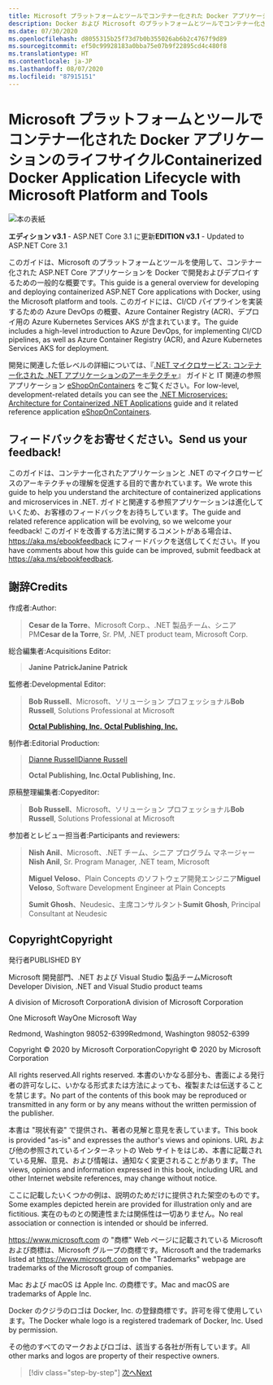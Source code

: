 ```yaml
---
title: Microsoft プラットフォームとツールでコンテナー化された Docker アプリケーションのライフサイクル
description: Docker および Microsoft のプラットフォームとツールでコンテナー化されたアプリケーションを開発およびデプロイするための、開発とデプロイのプロセスの概要を説明します。
ms.date: 07/30/2020
ms.openlocfilehash: d8055315b25f73d7b0b355026ab6b2c4767f9d89
ms.sourcegitcommit: ef50c99928183a0bba75e07b9f22895cd4c480f8
ms.translationtype: HT
ms.contentlocale: ja-JP
ms.lasthandoff: 08/07/2020
ms.locfileid: "87915151"
---
```

# <a name="containerized-docker-application-lifecycle-with-microsoft-platform-and-tools"></a><span data-ttu-id="5be0c-103">Microsoft プラットフォームとツールでコンテナー化された Docker アプリケーションのライフサイクル</span><span class="sxs-lookup"><span data-stu-id="5be0c-103">Containerized Docker Application Lifecycle with Microsoft Platform and Tools</span></span>

![本の表紙](./media/devops-book-cover-large-we.png)

<span data-ttu-id="5be0c-105">**エディション v3.1** - ASP.NET Core 3.1 に更新</span><span class="sxs-lookup"><span data-stu-id="5be0c-105">**EDITION v3.1** - Updated to ASP.NET Core 3.1</span></span>

<span data-ttu-id="5be0c-106">このガイドは、Microsoft のプラットフォームとツールを使用して、コンテナー化された ASP.NET Core アプリケーションを Docker で開発およびデプロイするための一般的な概要です。</span><span class="sxs-lookup"><span data-stu-id="5be0c-106">This guide is a general overview for developing and deploying containerized ASP.NET Core applications with Docker, using the Microsoft platform and tools.</span></span> <span data-ttu-id="5be0c-107">このガイドには、CI/CD パイプラインを実装するための Azure DevOps の概要、Azure Container Registry (ACR)、デプロイ用の Azure Kubernetes Services AKS が含まれています。</span><span class="sxs-lookup"><span data-stu-id="5be0c-107">The guide includes a high-level introduction to Azure DevOps, for implementing CI/CD pipelines, as well as Azure Container Registry (ACR), and Azure Kubernetes Services AKS for deployment.</span></span>

<span data-ttu-id="5be0c-108">開発に関連した低レベルの詳細については、『[.NET マイクロサービス: コンテナー化された .NET アプリケーションのアーキテクチャ](https://docs.microsoft.com/dotnet/architecture/microservices/)』 ガイドと IT 関連の参照アプリケーション [eShopOnContainers](https://github.com/dotnet-architecture/eShopOnContainers) をご覧ください。</span><span class="sxs-lookup"><span data-stu-id="5be0c-108">For low-level, development-related details you can see the [.NET Microservices: Architecture for Containerized .NET Applications](https://docs.microsoft.com/dotnet/architecture/microservices/) guide and it related reference application [eShopOnContainers](https://github.com/dotnet-architecture/eShopOnContainers).</span></span>

## <a name="send-us-your-feedback"></a><span data-ttu-id="5be0c-109">フィードバックをお寄せください。</span><span class="sxs-lookup"><span data-stu-id="5be0c-109">Send us your feedback!</span></span>

<span data-ttu-id="5be0c-110">このガイドは、コンテナー化されたアプリケーションと .NET のマイクロサービスのアーキテクチャの理解を促進する目的で書かれています。</span><span class="sxs-lookup"><span data-stu-id="5be0c-110">We wrote this guide to help you understand the architecture of containerized applications and microservices in .NET.</span></span> <span data-ttu-id="5be0c-111">ガイドと関連する参照アプリケーションは進化していくため、お客様のフィードバックをお待ちしています。</span><span class="sxs-lookup"><span data-stu-id="5be0c-111">The guide and related reference application will be evolving, so we welcome your feedback!</span></span> <span data-ttu-id="5be0c-112">このガイドを改善する方法に関するコメントがある場合は、<https://aka.ms/ebookfeedback> にフィードバックを送信してください。</span><span class="sxs-lookup"><span data-stu-id="5be0c-112">If you have comments about how this guide can be improved, submit feedback at <https://aka.ms/ebookfeedback>.</span></span>

## <a name="credits"></a><span data-ttu-id="5be0c-113">謝辞</span><span class="sxs-lookup"><span data-stu-id="5be0c-113">Credits</span></span>

<span data-ttu-id="5be0c-114">作成者:</span><span class="sxs-lookup"><span data-stu-id="5be0c-114">Author:</span></span>

> <span data-ttu-id="5be0c-115">**Cesar de la Torre**、Microsoft Corp.、.NET 製品チーム、シニア PM</span><span class="sxs-lookup"><span data-stu-id="5be0c-115">**Cesar de la Torre**, Sr. PM, .NET product team, Microsoft Corp.</span></span>

<span data-ttu-id="5be0c-116">総合編集者:</span><span class="sxs-lookup"><span data-stu-id="5be0c-116">Acquisitions Editor:</span></span>

> <span data-ttu-id="5be0c-117">**Janine Patrick**</span><span class="sxs-lookup"><span data-stu-id="5be0c-117">**Janine Patrick**</span></span>

<span data-ttu-id="5be0c-118">監修者:</span><span class="sxs-lookup"><span data-stu-id="5be0c-118">Developmental Editor:</span></span>

> <span data-ttu-id="5be0c-119">**Bob Russell**、Microsoft、ソリューション プロフェッショナル</span><span class="sxs-lookup"><span data-stu-id="5be0c-119">**Bob Russell**, Solutions Professional at Microsoft</span></span>
>
> [<span data-ttu-id="5be0c-120">**Octal Publishing, Inc.** </span><span class="sxs-lookup"><span data-stu-id="5be0c-120">**Octal Publishing, Inc.**</span></span>](http://www.octalpub.com/)

<span data-ttu-id="5be0c-121">制作者:</span><span class="sxs-lookup"><span data-stu-id="5be0c-121">Editorial Production:</span></span>

> [<span data-ttu-id="5be0c-122">Dianne Russell</span><span class="sxs-lookup"><span data-stu-id="5be0c-122">Dianne Russell</span></span>](http://www.octalpub.com/)
>
> <span data-ttu-id="5be0c-123">**Octal Publishing, Inc.**</span><span class="sxs-lookup"><span data-stu-id="5be0c-123">**Octal Publishing, Inc.**</span></span>

<span data-ttu-id="5be0c-124">原稿整理編集者:</span><span class="sxs-lookup"><span data-stu-id="5be0c-124">Copyeditor:</span></span>

> <span data-ttu-id="5be0c-125">**Bob Russell**、Microsoft、ソリューション プロフェッショナル</span><span class="sxs-lookup"><span data-stu-id="5be0c-125">**Bob Russell**, Solutions Professional at Microsoft</span></span>

<span data-ttu-id="5be0c-126">参加者とレビュー担当者:</span><span class="sxs-lookup"><span data-stu-id="5be0c-126">Participants and reviewers:</span></span>

> <span data-ttu-id="5be0c-127">**Nish Anil**、Microsoft、.NET チーム、シニア プログラム マネージャー</span><span class="sxs-lookup"><span data-stu-id="5be0c-127">**Nish Anil**, Sr. Program Manager, .NET team, Microsoft</span></span>
>
> <span data-ttu-id="5be0c-128">**Miguel Veloso**、Plain Concepts のソフトウェア開発エンジニア</span><span class="sxs-lookup"><span data-stu-id="5be0c-128">**Miguel Veloso**, Software Development Engineer at Plain Concepts</span></span>
>
> <span data-ttu-id="5be0c-129">**Sumit Ghosh**、Neudesic、主席コンサルタント</span><span class="sxs-lookup"><span data-stu-id="5be0c-129">**Sumit Ghosh**, Principal Consultant at Neudesic</span></span>

## <a name="copyright"></a><span data-ttu-id="5be0c-130">Copyright</span><span class="sxs-lookup"><span data-stu-id="5be0c-130">Copyright</span></span>

<span data-ttu-id="5be0c-131">発行者</span><span class="sxs-lookup"><span data-stu-id="5be0c-131">PUBLISHED BY</span></span>

<span data-ttu-id="5be0c-132">Microsoft 開発部門、.NET および Visual Studio 製品チーム</span><span class="sxs-lookup"><span data-stu-id="5be0c-132">Microsoft Developer Division, .NET and Visual Studio product teams</span></span>

<span data-ttu-id="5be0c-133">A division of Microsoft Corporation</span><span class="sxs-lookup"><span data-stu-id="5be0c-133">A division of Microsoft Corporation</span></span>

<span data-ttu-id="5be0c-134">One Microsoft Way</span><span class="sxs-lookup"><span data-stu-id="5be0c-134">One Microsoft Way</span></span>

<span data-ttu-id="5be0c-135">Redmond, Washington 98052-6399</span><span class="sxs-lookup"><span data-stu-id="5be0c-135">Redmond, Washington 98052-6399</span></span>

<span data-ttu-id="5be0c-136">Copyright &copy; 2020 by Microsoft Corporation</span><span class="sxs-lookup"><span data-stu-id="5be0c-136">Copyright &copy; 2020 by Microsoft Corporation</span></span>

<span data-ttu-id="5be0c-137">All rights reserved.</span><span class="sxs-lookup"><span data-stu-id="5be0c-137">All rights reserved.</span></span> <span data-ttu-id="5be0c-138">本書のいかなる部分も、書面による発行者の許可なしに、いかなる形式または方法によっても、複製または伝送することを禁じます。</span><span class="sxs-lookup"><span data-stu-id="5be0c-138">No part of the contents of this book may be reproduced or transmitted in any form or by any means without the written permission of the publisher.</span></span>

<span data-ttu-id="5be0c-139">本書は "現状有姿" で提供され、著者の見解と意見を表しています。</span><span class="sxs-lookup"><span data-stu-id="5be0c-139">This book is provided "as-is" and expresses the author's views and opinions.</span></span> <span data-ttu-id="5be0c-140">URL および他の参照されているインターネットの Web サイトをはじめ、本書に記載されている見解、意見、および情報は、通知なく変更されることがあります。</span><span class="sxs-lookup"><span data-stu-id="5be0c-140">The views, opinions and information expressed in this book, including URL and other Internet website references, may change without notice.</span></span>

<span data-ttu-id="5be0c-141">ここに記載したいくつかの例は、説明のためだけに提供された架空のものです。</span><span class="sxs-lookup"><span data-stu-id="5be0c-141">Some examples depicted herein are provided for illustration only and are fictitious.</span></span> <span data-ttu-id="5be0c-142">実在のものとの関連性または関係性は一切ありません。</span><span class="sxs-lookup"><span data-stu-id="5be0c-142">No real association or connection is intended or should be inferred.</span></span>

<span data-ttu-id="5be0c-143"><https://www.microsoft.com> の "商標" Web ページに記載されている Microsoft および商標は、Microsoft グループの商標です。</span><span class="sxs-lookup"><span data-stu-id="5be0c-143">Microsoft and the trademarks listed at <https://www.microsoft.com> on the "Trademarks" webpage are trademarks of the Microsoft group of companies.</span></span>

<span data-ttu-id="5be0c-144">Mac および macOS は Apple Inc. の商標です。</span><span class="sxs-lookup"><span data-stu-id="5be0c-144">Mac and macOS are trademarks of Apple Inc.</span></span>

<span data-ttu-id="5be0c-145">Docker のクジラのロゴは Docker, Inc. の登録商標です。許可を得て使用しています。</span><span class="sxs-lookup"><span data-stu-id="5be0c-145">The Docker whale logo is a registered trademark of Docker, Inc. Used by permission.</span></span>

<span data-ttu-id="5be0c-146">その他のすべてのマークおよびロゴは、該当する各社が所有しています。</span><span class="sxs-lookup"><span data-stu-id="5be0c-146">All other marks and logos are property of their respective owners.</span></span>

>[!div class="step-by-step"]
>[<span data-ttu-id="5be0c-147">次へ</span><span class="sxs-lookup"><span data-stu-id="5be0c-147">Next</span></span>](introduction-to-containers-and-docker.md)
